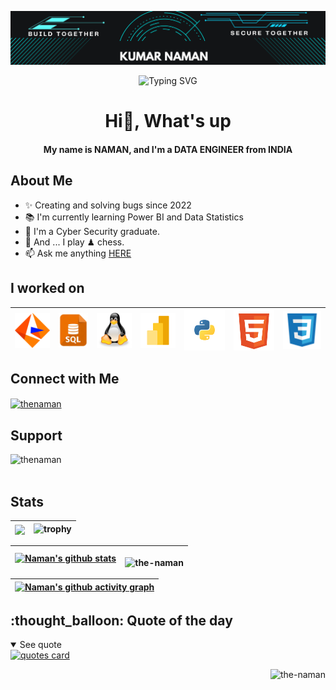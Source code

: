 <!--Code for heading banner-->
![logo](https://github.com/the-naman/the-naman/blob/main/asset/Banner1.png)


<!--This is typing svg.-->
<p align="center" <a href="https://git.io/typing-svg"><img src="https://readme-typing-svg.demolab.com?font=Fira+Code&pause=1000&color=FFFF00&center=true&random=true&width=435&lines=++++++++++++Welcome+to+my+Profile%F0%9F%98%8A;Data+is+new+Fuel%F0%9F%92%B0%F0%9F%92%B2;+The+end+is+the+New+Beginning%F0%9F%98%8D;Make+the+better+world!;Radhe+Radhe%F0%9F%99%8F%F0%9F%99%8F" alt="Typing SVG" /></a>


<!--This below line Heading-->
<h1 align="center">Hi👋, What's up</h1>
<h4 align="center">My name is NAMAN, and I'm a DATA ENGINEER from INDIA</h4>

<!--This below line About me Heading-->
<h2 align="left">About Me</h2>

- ✨ Creating and solving bugs since 2022
- 📚 I'm currently learning Power BI and Data Statistics
- 🪪 I'm a Cyber Security graduate.
- 🎲 And ... I play ♟ chess.
- 📫 Ask me anything [HERE](mailto:messagetonaman@gmail.com)


<!--These below lines show the tools and technology on which I worked-->
<h2 align="left">I worked on</h2>

<!--|INFORMATICA|SQL|LINUX|POWER BI|PYTHON|HTML5|CSS3|-->
| <a href="https://www.informatica.com/in/" target="_blank"><img align="left" title="Informatica" alt="Informatica" width="60px" src="./asset/informatica_svg.svg" style="max-width: 100%;"></a> | <a href="https://www.w3schools.com/sql/" target="_blank"><img align="left" title="SQL" alt="SQL" width="50px" src="./asset/sql.jpeg" style="max-width: 100%;"></a> | <a href="https://www.javatpoint.com/linux-tutorial" target="_blank"><img align="left" title="Linux" alt="Linux" width="60px" src="./asset/linux_svg.svg" style="max-width: 100%;"></a> | <a href="https://learn.microsoft.com/en-us/training/powerplatform/power-bi" target="_blank"><img align="left" title="Power BI" alt="Power BI" width="60px" src="./asset/powerbi_svg.svg" style="max-width: 100%;"></a> | <a href="https://www.python.org/" target="_blank"><img align="left" title="Python" alt="Python" width="70px" src="./asset/python_svg.svg" style="max-width: 100%;"></a> | <a href="https://www.w3schools.com/html/" target="_blank"><img align="left" title="HTML5" alt="HTML5" width="70px" src="./asset/html5_svg.svg" style="max-width: 100%;"></a> | <a href="https://www.w3schools.com/css/" target="_blank"><img align="left" title="CSS3" alt="CSS3" width="65px" src="./asset/css3_svg.svg" style="max-width: 100%;"></a> |
| ------------- | ------------- | ------------- | ------------- | ------------- | ------------- | ------------- |


<!--This below line show social profiles-->
<h2 align="left">Connect with Me</h2>
<p align="left">
<a href="https://linkedin.com/in/thenaman" target="blank"><img align="center" src="https://raw.githubusercontent.com/rahuldkjain/github-profile-readme-generator/master/src/images/icons/Social/linked-in-alt.svg" alt="thenaman" height="30" width="40" /></a>
</p>


<!--This below line add the support feature.-->
<h2 align="left">Support</h2>
<p><a href="https://www.buymeacoffee.com/thenaman"> <img align="left" src="https://cdn.buymeacoffee.com/buttons/v2/default-yellow.png" height="50" width="210" alt="thenaman" /></a></p>

<br></br>

<!--These below lines add the statitics view on page-->
<h2 align="left">Stats</h2>

| <a href="https://github.com/the-naman/github-readme-stats"><img align="center" src="https://github-readme-stats.vercel.app/api/top-langs/?username=the-naman&layout=compact&theme=buefy&hide_border=true" /></a> | ![trophy](https://github-profile-trophy.vercel.app/?username=The-naman&theme=onedark&title=Commits&title=Repositories&title=Experience) |
| ------------- | ------------- |

| <a href="https://github.com/the-naman/github-readme-stats"><img align="center" src="https://github-readme-stats.vercel.app/api?username=the-naman&show_icons=true&include_all_commits=true&theme=buefy&hide_border=true" alt="Naman's github stats" /></a> | <p><img align="left" src="https://github-readme-streak-stats.herokuapp.com/?user=the-naman&" alt="the-naman" /></p> |
| ------------- | ------------- |

|[![Naman's github activity graph](https://github-readme-activity-graph.vercel.app/graph?username=The-naman&theme=github-dark)](https://github.com/The-naman/github-readme-activity-graph) |
| ------------- |





<!--Code for Quotes-->
<h2>:thought_balloon: Quote of the day</h2>
<details open>
    <summary>See quote</summary>
    <a href="https://github.com/piyushsuthar/github-readme-quotes">
        <img src="https://quotes-github-readme.vercel.app/api?type=horizontal&theme=tokyonight" alt="quotes card">
    </a>
</details>


<!--This below line show the total count of profile visitors-->
<p align="right"> <img src="https://komarev.com/ghpvc/?username=the-naman&label=Profile%20views&color=0e75b6&style=flat" alt="the-naman" /> </p>

